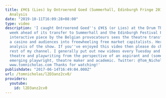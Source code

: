 ```yaml
---
title: £¥€$ (Lies) by Ontroerend Goed (Summerhall, Edinburgh Fringe 2017) | Performance
  Analysis
date: "2019-10-11T16:09:28+08:00"
type: video
description: 'I caught Ontroerend Goed''s £¥€$ (or Lies) at the Drum Theatre this
  week ahead of its transfer to Summerhall and the Edinburgh Festival Fringe. This
  interactive piece by the Belgian provocateurs sees the theatre transformed into
  a casino and audiences into freewheeling free market capitalists. Here''s my performance
  analysis of the show. If you''ve enjoyed this video then please do check out the
  rest of my channel. I generally put out new videos every Tuesday and Friday discussing
  theatre and playwriting from the perspective of an aspirant and (some might say)
  emerging playwright, theatre maker and academic. Twitter: @Tom_Nicholas Website:
  www.tomnicholas.com Thanks for watching!'
publishdate: "2017-06-14T16:49:04.000Z"
url: /tomnicholas/l2D3anz2cv0/
providers:
  youtube:
    id: l2D3anz2cv0
---
```

